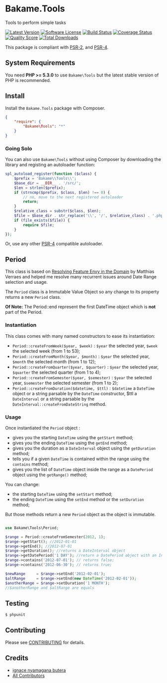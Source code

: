 Bakame.Tools
============

Tools to perform simple tasks

[![Latest Version](https://img.shields.io/github/release/nyamsprod/Bakame.Tools.svg?style=flat-square)](https://github.com/nyamsprod/Bakame.Tools/releases)
[![Software License](https://img.shields.io/badge/license-MIT-brightgreen.svg?style=flat-square)](LICENSE.md)
[![Build Status](https://img.shields.io/travis/nyamsprod/Bakame.Tools/master.svg?style=flat-square)](https://travis-ci.org/nyamsprod/Bakame.Tools)
[![Coverage Status](https://img.shields.io/scrutinizer/coverage/g/nyamsprod/Bakame.Tools.svg?style=flat-square)](https://scrutinizer-ci.com/g/nyamsprod/Bakame.Tools/code-structure)
[![Quality Score](https://img.shields.io/scrutinizer/g/nyamsprod/Bakame.Tools.svg?style=flat-square)](https://scrutinizer-ci.com/g/nyamsprod/Bakame.Tools)
[![Total Downloads](https://img.shields.io/packagist/dt/bakame/tools.svg?style=flat-square)](https://packagist.org/packages/bakame/tools)


This package is compliant with [PSR-2], and [PSR-4].

[PSR-2]: https://github.com/php-fig/fig-standards/blob/master/accepted/PSR-2-coding-style-guide.md
[PSR-4]: https://github.com/php-fig/fig-standards/blob/master/accepted/PSR-4-autoloader.md

System Requirements
-------

You need **PHP >= 5.3.0** to use `Bakame\Tools` but the latest stable version of PHP is recommended.

Install
-------

Install the `Bakame.Tools` package with Composer.

```json
{
    "require": {
        "Bakame\Tools": "*"
    }
}
```
### Going Solo

You can also use `Bakame\Tools` without using Composer by downloading the library and registing an autoloader function:

```php
spl_autoload_register(function ($class) {
    $prefix = 'Bakame\\Tools\\';
    $base_dir = __DIR__ . '/src/';
    $len = strlen($prefix);
    if (strncmp($prefix, $class, $len) !== 0) {
        // no, move to the next registered autoloader
        return;
    }
    $relative_class = substr($class, $len);
    $file = $base_dir . str_replace('\\', '/', $relative_class) . '.php';
    if (file_exists($file)) {
        require $file;
    }
});
```

Or, use any other [PSR-4](http://www.php-fig.org/psr/psr-4/) compatible autoloader.


## Period

This class is based on [Resolving Feature Envy in the Domain](http://verraes.net/2014/08/resolving-feature-envy-in-the-domain/) by Matthias Verraes and helped me resolve many recurrent issues around Date Range selection and usage.

The `Period` class is a Immutable Value Object so any change to its property returns a new `Period` class.

**Of Note:** The Period::end represent the first DateTime object which is **not** part of the Period.

### Instantiation

This class comes with many named constructors to ease its instantiation:

- `Period::createFromWeek($year, $week)` : `$year` the selected year, `$week` the selected week (from 1 to 53);
- `Period::createFromMonth($year, $month)` : `$year` the selected year, `$month` the selected month (from 1 to 12);
- `Period::createFromQuarter($year, $quarter)` : `$year` the selected year, `$quarter` the selected quarter (from 1 to 4);
- `Period::createFromSemester($year, $semester)` : `$year` the selected year, `$semester` the selected semester (from 1 to 2);
- `Period::createFromDuration($datetime, $ttl)` : `$datetime` a `DateTime` object or a string parsable by the `DateTime` constructor, $ttl a `DateInterval` or a string parsable by the `DateInterval::createFromDateString` method.


### Usage

Once instantiated the `Period` object :

- gives you the starting `DateTime` using the `getStart` method;
- gives you the ending `DateTime` using the `getEnd` method;
- gives you the duration as a `DateInterval` object using the `getDuration` method;
- tells you if a given `DateTime` is contained within the range using the `contains` method;
- gives you the list of `DateTime` object inside the range as a `DatePeriod` object using the `getRange()` method;

You can change:

* the starting `DateTime` using the `setStart` method;
* the ending `DateTime` using the `setEnd` method or the `setDuration` method;

But those methods return a new `Period` object as the object is immutable.

```php

use Bakame\Tools\Period;

$range = Period::createFromSemester(2012, 1);
$range->getStart(); //2012-01-01
$range->getEnd(); //2012-07-01
$range->getDuration(); //returns a DateInterval object
$range->getDatePeriod('1 DAY'); //return a DatePeriod object with an Interval between date of 1 DAY
$range->contains('2012-07-01'); // returns false;
$range->contains('2012-06-30'); // returns true;

$newRange     = $range->setEnd('2012-02-01');
$altRange     = $range->setEnd(new DateTime('2012-02-01'));
$anotherRange = $range->setDuration('1 MONTH');
//$anotherRange and $altRange are equals

```

Testing
-------

``` bash
$ phpunit
```

Contributing
-------

Please see [CONTRIBUTING](CONTRIBUTING.md) for details.

Credits
-------

- [ignace nyamagana butera](https://github.com/nyamsprod)
- [All Contributors](https://github.com/nyamsprod/Bakame.Tools/graphs/contributors)
